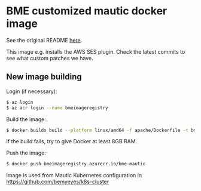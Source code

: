 # BME customized mautic docker image

See the original README [here](README.original.md).

This image e.g. installs the AWS SES plugin. Check the latest commits to see what custom patches we have.

## New image building

Login (if necessary):

```bash
$ az login
$ az acr login --name bmeimageregistry
```

Build the image:

```bash
$ docker buildx build --platform linux/amd64 -f apache/Dockerfile -t bmeimageregistry.azurecr.io/bme-mautic .
```

If the build fails, try to give Docker at least 8GB RAM.

Push the image:

```bash
$ docker push bmeimageregistry.azurecr.io/bme-mautic
```

Image is used from Mautic Kubernetes configuration in https://github.com/bemyeyes/k8s-cluster
